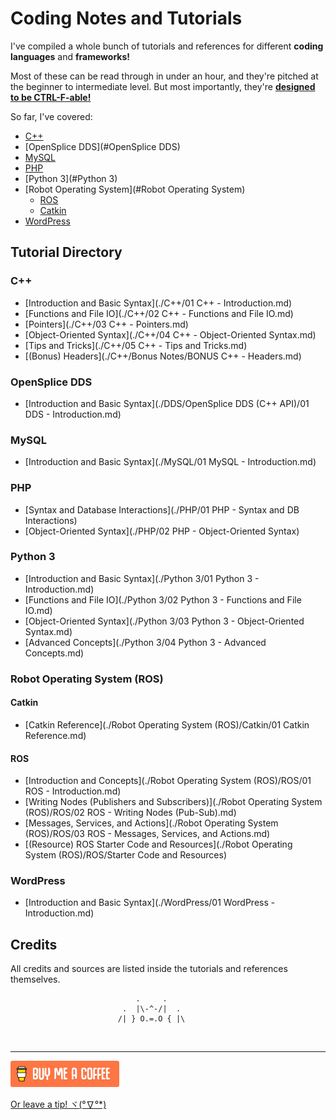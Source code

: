 # Coding Notes and Tutorials

I've compiled a whole bunch of tutorials and references for different **coding languages** and **frameworks!** 



Most of these can be read through in under an hour, and they're pitched at the beginner to intermediate level. But most importantly, they're **<u>designed to be CTRL-F-able!</u>**



So far, I've covered:

- [C++](#C++)
- [OpenSplice DDS](#OpenSplice DDS)
- [MySQL](#MySQL)
- [PHP](#PHP)
- [Python 3](#Python 3)
- [Robot Operating System](#Robot Operating System)
  - [ROS](#ROS)
  - [Catkin](#Catkin)
- [WordPress](#WordPress)





## Tutorial Directory

### C++ <a name="C++"></a>

- [Introduction and Basic Syntax](./C++/01 C++ - Introduction.md)
- [Functions and File IO](./C++/02 C++ - Functions and File IO.md)
- [Pointers](./C++/03 C++ - Pointers.md)
- [Object-Oriented Syntax](./C++/04 C++ - Object-Oriented Syntax.md)
- [Tips and Tricks](./C++/05 C++ - Tips and Tricks.md)
- [(Bonus) Headers](./C++/Bonus Notes/BONUS C++ - Headers.md)



### OpenSplice DDS <a name="OpenSplice DDS"></a>

- [Introduction and Basic Syntax](./DDS/OpenSplice DDS (C++ API)/01 DDS - Introduction.md)



### MySQL <a name="MySQL"></a>

- [Introduction and Basic Syntax](./MySQL/01 MySQL - Introduction.md)



### PHP <a name="PHP"></a>

- [Syntax and Database Interactions](./PHP/01 PHP - Syntax and DB Interactions)
- [Object-Oriented Syntax](./PHP/02 PHP - Object-Oriented Syntax)



### Python 3 <a name="Python 3"></a>

- [Introduction and Basic Syntax](./Python 3/01 Python 3 - Introduction.md)
- [Functions and File IO](./Python 3/02 Python 3 - Functions and File IO.md)
- [Object-Oriented Syntax](./Python 3/03 Python 3 - Object-Oriented Syntax.md)
- [Advanced Concepts](./Python 3/04 Python 3 - Advanced Concepts.md)



### Robot Operating System (ROS) <a name="Robot Operating System (ROS)"></a>

#### Catkin <a name="Catkin"></a>

- [Catkin Reference](./Robot Operating System (ROS)/Catkin/01 Catkin Reference.md)

#### ROS <a name="ROS"></a>

- [Introduction and Concepts](./Robot Operating System (ROS)/ROS/01 ROS - Introduction.md)
- [Writing Nodes (Publishers and Subscribers)](./Robot Operating System (ROS)/ROS/02 ROS - Writing Nodes (Pub-Sub).md)
- [Messages, Services, and Actions](./Robot Operating System (ROS)/ROS/03 ROS - Messages, Services, and Actions.md)
- [(Resource) ROS Starter Code and Resources](./Robot Operating System (ROS)/ROS/Starter Code and Resources)



### WordPress <a name="WordPress"></a>

- [Introduction and Basic Syntax](./WordPress/01 WordPress - Introduction.md)



## Credits

All credits and sources are listed inside the tutorials and references themselves.



```
                            .     .
                         .  |\-^-/|  .    
                        /| } O.=.O { |\
```

​    

---

 [![Yeah! Buy the DRAGON a COFFEE!](./_assets/COFFEE%20BUTTON%20%E3%83%BE(%C2%B0%E2%88%87%C2%B0%5E).png)](https://www.buymeacoffee.com/methylDragon)

[Or leave a tip! ヾ(°∇°*)](https://www.paypal.me/methylDragon)

